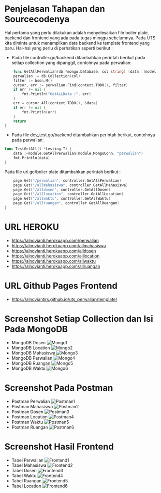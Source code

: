 # Penjelasan Tahapan dan Sourcecodenya

Hal pertama yang perlu dilakukan adalah menyelesaikan file boiler plate, backend dan frontend yang ada pada tugas minggu sebelumnya. Pada UTS kita diminta untuk menampilkan data backend ke template frontend yang baru. Hal-hal yang perlu di perhatikan seperti berikut :

- Pada file controller.go/backend ditambahkan perintah berikut pada setiap collection yang dipanggil, contohnya pada perwalian:

```go
	func GetAllPerwalian(db *mongo.Database, col string) (data []model.Perwalian) {
	perwalian := db.Collection(col)
	filter := bson.M{}
	cursor, err := perwalian.Find(context.TODO(), filter)
	if err != nil {
		fmt.Println("GetALLData :", err)
	}
	err = cursor.All(context.TODO(), &data)
	if err != nil {
		fmt.Println(err)
	}
	return
}
```

- Pada file dev_test.go/backend ditambahkan perintah berikut, contohnya pada perwalian:

```go
func TestGetAll(t *testing.T) {
	data :=module.GetAllPerwalian(module.MongoConn, "perwalian")
	fmt.Println(data)
}
```

Pada file url.go/boiler plate ditambahkan perintah berikut :

```go
	page.Get("/perwalian", controller.GetAllPerwalian)
	page.Get("/allmahasiswa", controller.GetAllMahasiswa)
	page.Get("/alldosen", controller.GetAllDosen)
	page.Get("/alllocation", controller.GetAllLocation)
	page.Get("/allwaktu", controller.GetAllWaktu)
	page.Get("/allruangan", controller.GetAllRuangan)
}
```

# URL HEROKU

- https://alnovianti.herokuapp.com/perwalian
- https://alnovianti.herokuapp.com/allmahasiswa
- https://alnovianti.herokuapp.com/alldosen
- https://alnovianti.herokuapp.com/alllocation
- https://alnovianti.herokuapp.com/allwaktu
- https://alnovianti.herokuapp.com/allruangan

# URL Github Pages Frontend

- https://alnoviantirs.github.io/uts_perwalian/template/

# Screenshot Setiap Collection dan Isi Pada MongoDB

- MongoDB Dosen
  ![Mongo1](https://user-images.githubusercontent.com/125644091/230994878-e48f5102-c3ad-48ee-91e2-acf77b5ec030.png)
- MongoDB Location
  ![Mongo2](https://user-images.githubusercontent.com/125644091/230994898-9d958c1d-7e77-4cb9-9f5e-a06dd02a1e5a.png)
- MongoDB Mahasiswa
  ![Mongo3](https://user-images.githubusercontent.com/125644091/230994911-8d740a32-e300-4fa4-ab0e-da2d8c13f1b3.png)
- MongoDB Perwalian
  ![Mongo4](https://user-images.githubusercontent.com/125644091/230994924-67846412-d6cb-43da-9532-2f9ae7ac34df.png)
- MongoDB Ruangan
  ![Mongo5](https://user-images.githubusercontent.com/125644091/230994934-a524a145-ced4-48ea-ae2c-28f6386a7284.png)
- MongoDB Waktu
  ![Mongo6](https://user-images.githubusercontent.com/125644091/230994952-944a6a7c-7207-45ed-8eca-4873ac47d6c1.png)

# Screenshot Pada Postman

- Postman Perwalian
  ![Postman1](https://user-images.githubusercontent.com/125644091/230995402-a5f9fe8b-09c0-499b-a7cc-9391b3705af9.png)
- Postman Mahasiswa
  ![Postman2](https://user-images.githubusercontent.com/125644091/230995418-220275e4-8cf5-406b-a17c-870fcc3538f7.png)
- Postman Dosen
  ![Postman3](https://user-images.githubusercontent.com/125644091/230995431-08f453da-42bd-4dd2-a6d9-64922cbd5b98.png)
- Postman Location
  ![Postman4](https://user-images.githubusercontent.com/125644091/230995442-ebaee5cf-78c2-4d0a-bc68-93a6088a018e.png)
- Postman Waktu
  ![Postman5](https://user-images.githubusercontent.com/125644091/230995468-1bda9009-2025-46ff-8a15-7ceb267543de.png)
- Postman Ruangan
  ![Postman6](https://user-images.githubusercontent.com/125644091/230995489-35432679-e284-4180-ae14-f5c074b1650e.png)

# Screenshot Hasil Frontend

- Tabel Perwalian
  ![Frontend1](https://user-images.githubusercontent.com/125644091/230999457-b75431c3-f9b6-4cb0-a7d7-9ae419272a0e.png)
- Tabel Mahasiswa
  ![Frontend2](https://user-images.githubusercontent.com/125644091/230999486-1b4fae05-fde2-4562-a693-de13eeb89aad.png)
- Tabel Dosen
  ![Frontend3](https://user-images.githubusercontent.com/125644091/230999497-0a884732-2d5f-4e0c-8ad8-fd5df1ff0ab1.png)
- Tabel Waktu
  ![Frontend4](https://user-images.githubusercontent.com/125644091/230999523-45d785c0-a601-4995-babb-2ec8bac1b997.png)
- Tabel Ruangan
  ![Frontend5](https://user-images.githubusercontent.com/125644091/230999543-928b7b3a-b9ec-416d-a6a0-45b0dcc155f5.png)
- Tabel Location
  ![Frontend6](https://user-images.githubusercontent.com/125644091/230999555-1859c334-1d5f-4781-bac4-197db6e59768.png)
